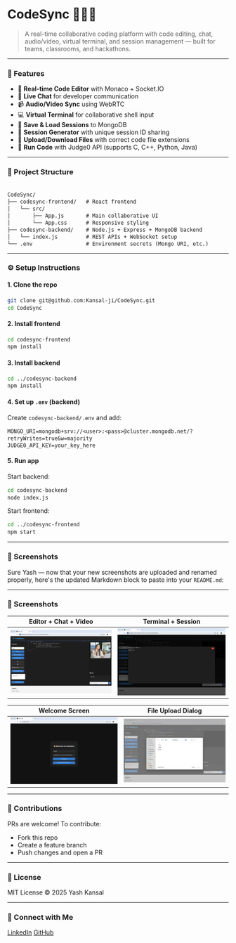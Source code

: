 
# CodeSync 🔁💬🧠

> A real-time collaborative coding platform with code editing, chat, audio/video, virtual terminal, and session management — built for teams, classrooms, and hackathons.

---

### 🚀 Features

- 🔄 **Real-time Code Editor** with Monaco + Socket.IO
- 💬 **Live Chat** for developer communication
- 📹 **Audio/Video Sync** using WebRTC
- 💻 **Virtual Terminal** for collaborative shell input
- 💾 **Save & Load Sessions** to MongoDB
- 🧠 **Session Generator** with unique session ID sharing
- 📁 **Upload/Download Files** with correct code file extensions
- 🧪 **Run Code** with Judge0 API (supports C, C++, Python, Java)

---

### 📂 Project Structure

```

CodeSync/
├── codesync-frontend/   # React frontend
│   └── src/
│       ├── App.js       # Main collaborative UI
│       └── App.css      # Responsive styling
├── codesync-backend/    # Node.js + Express + MongoDB backend
│   └── index.js         # REST APIs + WebSocket setup
└── .env                 # Environment secrets (Mongo URI, etc.)

````

---

### ⚙️ Setup Instructions

#### 1. Clone the repo
```bash
git clone git@github.com:Kansal-ji/CodeSync.git
cd CodeSync
````

#### 2. Install frontend

```bash
cd codesync-frontend
npm install
```

#### 3. Install backend

```bash
cd ../codesync-backend
npm install
```

#### 4. Set up `.env` (backend)

Create `codesync-backend/.env` and add:

```
MONGO_URI=mongodb+srv://<user>:<pass>@cluster.mongodb.net/?retryWrites=true&w=majority
JUDGE0_API_KEY=your_key_here
```

#### 5. Run app

Start backend:

```bash
cd codesync-backend
node index.js
```

Start frontend:

```bash
cd ../codesync-frontend
npm start
```

---

### 📸 Screenshots
Sure Yash — now that your new screenshots are uploaded and renamed properly, here's the updated Markdown block to paste into your `README.md`:

---

### 📸 Screenshots

| Editor + Chat + Video                                       | Terminal + Session                    |
| ----------------------------------------------------------- | ------------------------------------- |
| ![Editor + Chat + Video](screenshots/editor-chat-video.png) | ![Terminal](screenshots/terminal.png) |

| Welcome Screen                      | File Upload Dialog                       |
| ----------------------------------- | ---------------------------------------- |
| ![Welcome](screenshots/welcome.png) | ![Upload](screenshots/upload-dialog.png) |

---

### 🙌 Contributions

PRs are welcome! To contribute:

* Fork this repo
* Create a feature branch
* Push changes and open a PR

---

### 📜 License

MIT License
© 2025 Yash Kansal

---

### 🔗 Connect with Me

[LinkedIn](https://www.linkedin.com/in/yashkansal/)
[GitHub](https://github.com/Kansal-ji)
